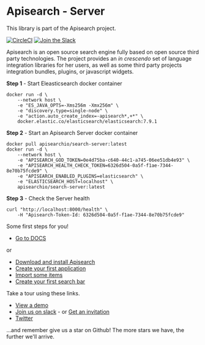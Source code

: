# Apisearch - Server

This library is part of the Apisearch project.

[![CircleCI](https://circleci.com/gh/apisearch-io/search-server.svg?style=svg)](https://circleci.com/gh/apisearch-io/search-server)
[![Join the Slack](https://img.shields.io/badge/join%20us-on%20slack-blue.svg)](https://apisearch.slack.com)

Apisearch is an open source search engine fully based on open source third party
technologies. The project provides an *in crescendo* set of language 
integration libraries for her users, as well as some third party projects 
integration bundles, plugins, or javascript widgets.

**Step 1** - Start Eleasticsearch docker container

```
docker run -d \
    --network host \
    -e "ES_JAVA_OPTS=-Xms256m -Xmx256m" \
    -e "discovery.type=single-node" \
    -e "action.auto_create_index=-apisearch*,+*" \
    docker.elastic.co/elasticsearch/elasticsearch:7.9.1
```

**Step 2** - Start an Apisearch Server docker container

```
docker pull apisearchio/search-server:latest
docker run -d \
    --network host \
    -e "APISEARCH_GOD_TOKEN=0e4d75ba-c640-44c1-a745-06ee51db4e93" \
    -e "APISEARCH_HEALTH_CHECK_TOKEN=6326d504-0a5f-f1ae-7344-8e70b75fcde9" \
    -e "APISEARCH_ENABLED_PLUGINS=elasticsearch" \
    -e "ELASTICSEARCH_HOST=localhost" \
    apisearchio/search-server:latest
```

**Step 3** - Check the Server health

```
curl "http://localhost:8000/health" \
    -H "Apisearch-Token-Id: 6326d504-0a5f-f1ae-7344-8e70b75fcde9"
```

Some first steps for you!

- [Go to DOCS](http://docs.apisearch.io)

or

- [Download and install Apisearch](http://docs.apisearch.io/#download-and-install-apisearch)
- [Create your first application](http://docs.apisearch.io/#create-your-first-application)
- [Import some items](http://docs.apisearch.io/#import-some-items)
- [Create your first search bar](http://docs.apisearch.io/#create-my-first-search-bar)

Take a tour using these links.

- [View a demo](http://apisearch.io)
- [Join us on slack](https://apisearch.slack.com) - or [Get an invitation](https://apisearch-slack.herokuapp.com/)
- [Twitter](https://twitter.com/apisearch_io)

...and remember give us a star on Github! The more stars we have, the further
we'll arrive.
